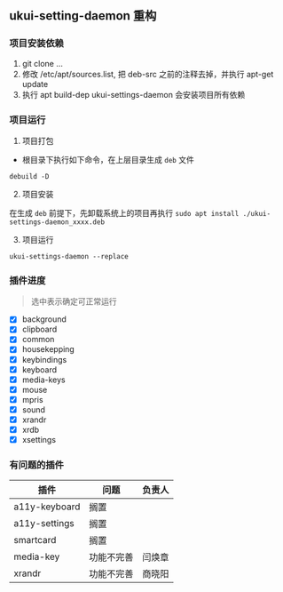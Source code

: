 ## ukui-setting-daemon 重构

### 项目安装依赖

1. git clone ...
2. 修改 /etc/apt/sources.list, 把 deb-src 之前的注释去掉，并执行 apt-get update
2. 执行 apt build-dep ukui-settings-daemon 会安装项目所有依赖

### 项目运行

1. 项目打包

- 根目录下执行如下命令，在上层目录生成 `deb` 文件

```shell
debuild -D
```

2. 项目安装

在生成 `deb` 前提下，先卸载系统上的项目再执行 `sudo apt install ./ukui-settings-daemon_xxxx.deb`

3. 项目运行

`ukui-settings-daemon --replace`

### 插件进度

> 选中表示确定可正常运行
- [x] background
- [x] clipboard
- [x] common
- [x] housekepping
- [x] keybindings
- [x] keyboard
- [x] media-keys
- [x] mouse
- [x] mpris
- [x] sound
- [x] xrandr
- [x] xrdb
- [x] xsettings

### 有问题的插件

| 插件 | 问题 | 负责人 |
| --- | --- | --- |
| a11y-keyboard | 搁置 |  |
| a11y-settings | 搁置 |  |
| smartcard | 搁置 |  |
| media-key | 功能不完善 | 闫焕章 |
| xrandr | 功能不完善 | 商晓阳 |
